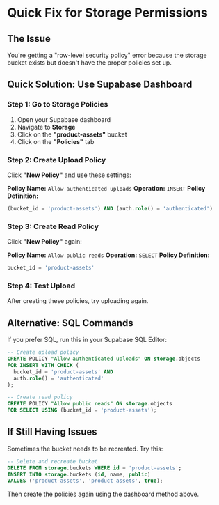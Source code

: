 # Quick Fix for Storage Permissions

## The Issue
You're getting a "row-level security policy" error because the storage bucket exists but doesn't have the proper policies set up.

## Quick Solution: Use Supabase Dashboard

### Step 1: Go to Storage Policies
1. Open your Supabase dashboard
2. Navigate to **Storage**
3. Click on the **"product-assets"** bucket
4. Click on the **"Policies"** tab

### Step 2: Create Upload Policy
Click **"New Policy"** and use these settings:

**Policy Name:** `Allow authenticated uploads`
**Operation:** `INSERT`
**Policy Definition:**
```sql
(bucket_id = 'product-assets') AND (auth.role() = 'authenticated')
```

### Step 3: Create Read Policy
Click **"New Policy"** again:

**Policy Name:** `Allow public reads`
**Operation:** `SELECT` 
**Policy Definition:**
```sql
bucket_id = 'product-assets'
```

### Step 4: Test Upload
After creating these policies, try uploading again.

## Alternative: SQL Commands

If you prefer SQL, run this in your Supabase SQL Editor:

```sql
-- Create upload policy
CREATE POLICY "Allow authenticated uploads" ON storage.objects
FOR INSERT WITH CHECK (
  bucket_id = 'product-assets' AND 
  auth.role() = 'authenticated'
);

-- Create read policy  
CREATE POLICY "Allow public reads" ON storage.objects
FOR SELECT USING (bucket_id = 'product-assets');
```

## If Still Having Issues

Sometimes the bucket needs to be recreated. Try this:

```sql
-- Delete and recreate bucket
DELETE FROM storage.buckets WHERE id = 'product-assets';
INSERT INTO storage.buckets (id, name, public) 
VALUES ('product-assets', 'product-assets', true);
```

Then create the policies again using the dashboard method above.
